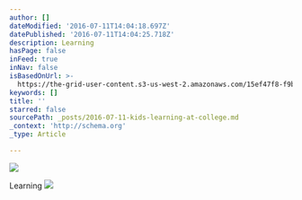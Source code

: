 ```yaml
---
author: []
dateModified: '2016-07-11T14:04:18.697Z'
datePublished: '2016-07-11T14:04:25.718Z'
description: Learning
hasPage: false
inFeed: true
inNav: false
isBasedOnUrl: >-
  https://the-grid-user-content.s3-us-west-2.amazonaws.com/15ef47f8-f9b3-4fb6-b84e-8dea550d29d0.jpg
keywords: []
title: ''
starred: false
sourcePath: _posts/2016-07-11-kids-learning-at-college.md
_context: 'http://schema.org'
_type: Article

---
```

![](https://the-grid-user-content.s3-us-west-2.amazonaws.com/ec3c0c0b-440e-48d1-8803-e6da2771ad7d.jpg)

Learning
![](https://imgflo.herokuapp.com/graph/vahj1ThiexotieMo/1cfac12876efc6f05dcfcb1312b7ada0/croprotate.jpg?cropheight=988&cropwidth=729&degrees=0&input=https://the-grid-user-content.s3-us-west-2.amazonaws.com/2195ae92-270c-4fd1-8fa5-6798c09ae77b.jpg&x=22&y=18)